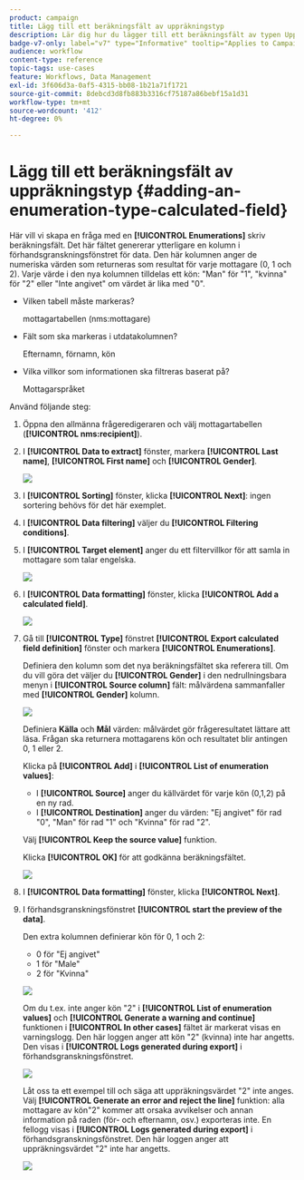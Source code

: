 ```yaml
---
product: campaign
title: Lägg till ett beräkningsfält av uppräkningstyp
description: Lär dig hur du lägger till ett beräkningsfält av typen Uppräkning
badge-v7-only: label="v7" type="Informative" tooltip="Applies to Campaign Classic v7 only"
audience: workflow
content-type: reference
topic-tags: use-cases
feature: Workflows, Data Management
exl-id: 3f606d3a-0af5-4315-bb08-1b21a71f1721
source-git-commit: 8debcd3d8fb883b3316cf75187a86bebf15a1d31
workflow-type: tm+mt
source-wordcount: '412'
ht-degree: 0%

---
```


# Lägg till ett beräkningsfält av uppräkningstyp {#adding-an-enumeration-type-calculated-field}



Här vill vi skapa en fråga med en **[!UICONTROL Enumerations]** skriv beräkningsfält. Det här fältet genererar ytterligare en kolumn i förhandsgranskningsfönstret för data. Den här kolumnen anger de numeriska värden som returneras som resultat för varje mottagare (0, 1 och 2). Varje värde i den nya kolumnen tilldelas ett kön: &quot;Man&quot; för &quot;1&quot;, &quot;kvinna&quot; för &quot;2&quot; eller &quot;Inte angivet&quot; om värdet är lika med &quot;0&quot;.

* Vilken tabell måste markeras?

   mottagartabellen (nms:mottagare)

* Fält som ska markeras i utdatakolumnen?

   Efternamn, förnamn, kön

* Vilka villkor som informationen ska filtreras baserat på?

   Mottagarspråket

Använd följande steg:

1. Öppna den allmänna frågeredigeraren och välj mottagartabellen (**[!UICONTROL nms:recipient]**).
1. I **[!UICONTROL Data to extract]** fönster, markera **[!UICONTROL Last name]**, **[!UICONTROL First name]** och **[!UICONTROL Gender]**.

   ![](assets/query_editor_nveau_73.png)

1. I **[!UICONTROL Sorting]** fönster, klicka **[!UICONTROL Next]**: ingen sortering behövs för det här exemplet.
1. I **[!UICONTROL Data filtering]** väljer du **[!UICONTROL Filtering conditions]**.
1. I **[!UICONTROL Target element]** anger du ett filtervillkor för att samla in mottagare som talar engelska.

   ![](assets/query_editor_nveau_74.png)

1. I **[!UICONTROL Data formatting]** fönster, klicka **[!UICONTROL Add a calculated field]**.

   ![](assets/query_editor_nveau_75.png)

1. Gå till **[!UICONTROL Type]** fönstret **[!UICONTROL Export calculated field definition]** fönster och markera **[!UICONTROL Enumerations]**.

   Definiera den kolumn som det nya beräkningsfältet ska referera till. Om du vill göra det väljer du **[!UICONTROL Gender]** i den nedrullningsbara menyn i **[!UICONTROL Source column]** fält: målvärdena sammanfaller med **[!UICONTROL Gender]** kolumn.

   ![](assets/query_editor_nveau_76.png)

   Definiera **Källa** och **Mål** värden: målvärdet gör frågeresultatet lättare att läsa. Frågan ska returnera mottagarens kön och resultatet blir antingen 0, 1 eller 2.

   Klicka på **[!UICONTROL Add]** i **[!UICONTROL List of enumeration values]**:

   * I **[!UICONTROL Source]** anger du källvärdet för varje kön (0,1,2) på en ny rad.
   * I **[!UICONTROL Destination]** anger du värden: &quot;Ej angivet&quot; för rad &quot;0&quot;, &quot;Man&quot; för rad &quot;1&quot; och &quot;Kvinna&quot; för rad &quot;2&quot;.

   Välj **[!UICONTROL Keep the source value]** funktion.

   Klicka **[!UICONTROL OK]** för att godkänna beräkningsfältet.

   ![](assets/query_editor_nveau_77.png)

1. I **[!UICONTROL Data formatting]** fönster, klicka **[!UICONTROL Next]**.
1. I förhandsgranskningsfönstret **[!UICONTROL start the preview of the data]**.

   Den extra kolumnen definierar kön för 0, 1 och 2:

   * 0 för &quot;Ej angivet&quot;
   * 1 för &quot;Male&quot;
   * 2 för &quot;Kvinna&quot;

   ![](assets/query_editor_nveau_78.png)

   Om du t.ex. inte anger kön &quot;2&quot; i **[!UICONTROL List of enumeration values]** och **[!UICONTROL Generate a warning and continue]** funktionen i **[!UICONTROL In other cases]** fältet är markerat visas en varningslogg. Den här loggen anger att kön &quot;2&quot; (kvinna) inte har angetts. Den visas i **[!UICONTROL Logs generated during export]** i förhandsgranskningsfönstret.

   ![](assets/query_editor_nveau_79.png)

   Låt oss ta ett exempel till och säga att uppräkningsvärdet &quot;2&quot; inte anges. Välj **[!UICONTROL Generate an error and reject the line]** funktion: alla mottagare av kön&quot;2&quot; kommer att orsaka avvikelser och annan information på raden (för- och efternamn, osv.) exporteras inte. En fellogg visas i **[!UICONTROL Logs generated during export]** i förhandsgranskningsfönstret. Den här loggen anger att uppräkningsvärdet &quot;2&quot; inte har angetts.

   ![](assets/query_editor_nveau_80.png)
